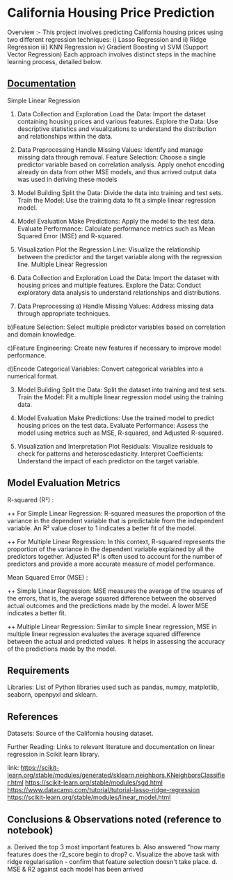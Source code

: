 
# California Housing Price Prediction

Overview :- 
This project involves predicting California housing prices using two different regression techniques: 
i)  Lasso Regression and 
ii) Ridge Regression 
iii) KNN Regression
iv) Gradient Boosting
v) SVM (Support Vector Regression)
Each approach involves distinct steps in the machine learning process, detailed below.


## [Documentation](https://linktodocumentation)

Simple Linear Regression
1. Data Collection and Exploration
Load the Data: Import the dataset containing housing prices and various features.
Explore the Data: Use descriptive statistics and visualizations to understand the distribution and relationships within the data.

2. Data Preprocessing
Handle Missing Values: Identify and manage missing data through removal.
Feature Selection: Choose a single predictor variable based on correlation analysis.
Apply onehot encoding already on data from other MSE models, and thus arrived output data was used in deriving these models 

3. Model Building
Split the Data: Divide the data into training and test sets.
Train the Model: Use the training data to fit a simple linear regression model.

4. Model Evaluation
Make Predictions: Apply the model to the test data.
Evaluate Performance: Calculate performance metrics such as Mean Squared Error (MSE) and R-squared.

5. Visualization
Plot the Regression Line: Visualize the relationship between the predictor and the target variable along with the regression line.
Multiple Linear Regression

1. Data Collection and Exploration
Load the Data: Import the dataset with housing prices and multiple features.
Explore the Data: Conduct exploratory data analysis to understand relationships and distributions.

2. Data Preprocessing
a) Handle Missing Values: Address missing data through appropriate techniques.

b)Feature Selection: Select multiple predictor variables based on correlation and domain knowledge.

c)Feature Engineering: Create new features if necessary to improve model performance.

d)Encode Categorical Variables: Convert categorical variables into a numerical format.

3. Model Building
Split the Data: Split the dataset into training and test sets.
Train the Model: Fit a multiple linear regression model using the training data.

4. Model Evaluation
Make Predictions: Use the trained model to predict housing prices on the test data.
Evaluate Performance: Assess the model using metrics such as MSE, R-squared, and Adjusted R-squared.

5. Visualization and Interpretation
Plot Residuals: Visualize residuals to check for patterns and heteroscedasticity.
Interpret Coefficients: Understand the impact of each predictor on the target variable.
## Model Evaluation Metrics
R-squared (R²) :

++ For Simple Linear Regression: R-squared measures the proportion of the variance in the dependent variable that is predictable from the independent variable. An R² value closer to 1 indicates a better fit of the model.

++ For Multiple Linear Regression: In this context, R-squared represents the proportion of the variance in the dependent variable explained by all the predictors together. Adjusted R² is often used to account for the number of predictors and provide a more accurate measure of model performance.

Mean Squared Error (MSE) :

++ Simple Linear Regression: MSE measures the average of the squares of the errors, that is, the average squared difference between the observed actual outcomes and the predictions made by the model. A lower MSE indicates a better fit.

++ Multiple Linear Regression: Similar to simple linear regression, MSE in multiple linear regression evaluates the average squared difference between the actual and predicted values. It helps in assessing the accuracy of the predictions made by the model.
## Requirements
Libraries: List of Python libraries used such as pandas, numpy, matplotlib, seaborn, openpyxl and sklearn.
## References
Datasets: Source of the California housing dataset.

Further Reading: Links to relevant literature and documentation on linear regression in Scikit learn library.

link: 
https://scikit-learn.org/stable/modules/generated/sklearn.neighbors.KNeighborsClassifier.html
https://scikit-learn.org/stable/modules/sgd.html
https://www.datacamp.com/tutorial/tutorial-lasso-ridge-regression
https://scikit-learn.org/stable/modules/linear_model.html
## Conclusions & Observations noted (reference to notebook)

a. Derived the top 3 most important features
b. Also answered "how many features does the r2_score begin to drop?
c. Visualize the above task with ridge regularisation - confirm that feature selection doesn't take place.
d. MSE & R2 against each model has been arrived

